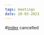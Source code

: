 ```yaml
---
tags: meetings
date: 20-03-2023
---
```

#[index](notes/general-circle/old-gc-meetings/index.md) 
cancelled